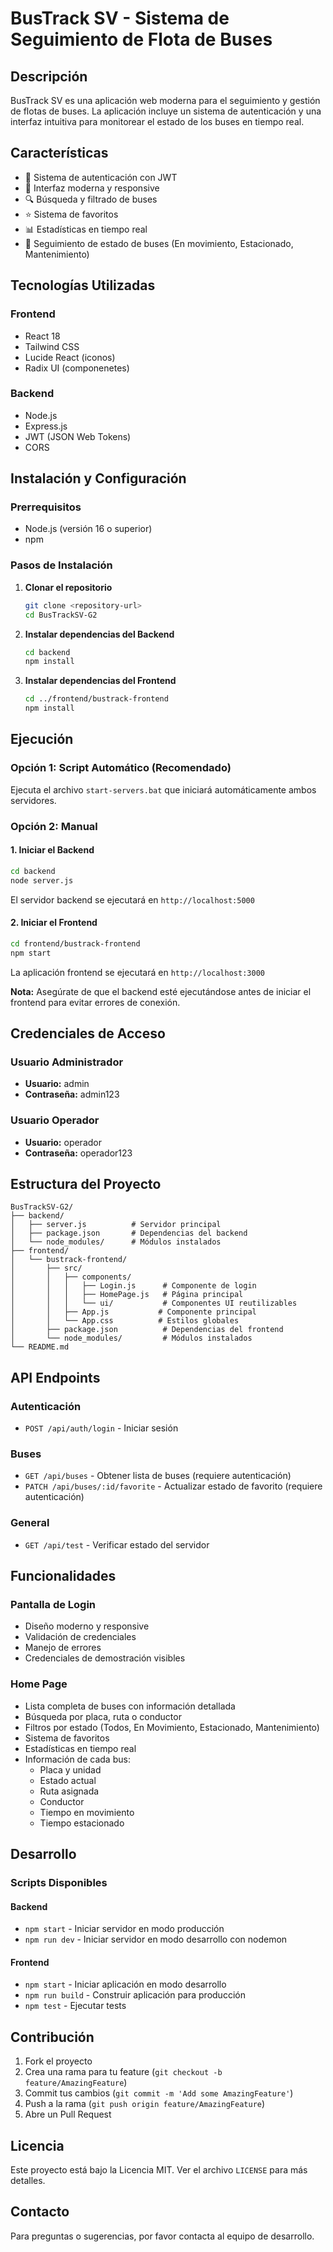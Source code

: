 # BusTrack SV - Sistema de Seguimiento de Flota de Buses

## Descripción
BusTrack SV es una aplicación web moderna para el seguimiento y gestión de flotas de buses. La aplicación incluye un sistema de autenticación y una interfaz intuitiva para monitorear el estado de los buses en tiempo real.

## Características
- 🔐 Sistema de autenticación con JWT
- 📱 Interfaz moderna y responsive
- 🔍 Búsqueda y filtrado de buses
- ⭐ Sistema de favoritos
- 📊 Estadísticas en tiempo real
- 🚌 Seguimiento de estado de buses (En movimiento, Estacionado, Mantenimiento)

## Tecnologías Utilizadas

### Frontend
- React 18
- Tailwind CSS
- Lucide React (iconos)
- Radix UI (componenetes)

### Backend
- Node.js
- Express.js
- JWT (JSON Web Tokens)
- CORS

## Instalación y Configuración

### Prerrequisitos
- Node.js (versión 16 o superior)
- npm

### Pasos de Instalación

1. **Clonar el repositorio**
   ```bash
   git clone <repository-url>
   cd BusTrackSV-G2
   ```

2. **Instalar dependencias del Backend**
   ```bash
   cd backend
   npm install
   ```

3. **Instalar dependencias del Frontend**
   ```bash
   cd ../frontend/bustrack-frontend
   npm install
   ```

## Ejecución

### Opción 1: Script Automático (Recomendado)
Ejecuta el archivo `start-servers.bat` que iniciará automáticamente ambos servidores.

### Opción 2: Manual

#### 1. Iniciar el Backend
```bash
cd backend
node server.js
```
El servidor backend se ejecutará en `http://localhost:5000`

#### 2. Iniciar el Frontend
```bash
cd frontend/bustrack-frontend
npm start
```
La aplicación frontend se ejecutará en `http://localhost:3000`

**Nota:** Asegúrate de que el backend esté ejecutándose antes de iniciar el frontend para evitar errores de conexión.

## Credenciales de Acceso

### Usuario Administrador
- **Usuario:** admin
- **Contraseña:** admin123

### Usuario Operador
- **Usuario:** operador
- **Contraseña:** operador123

## Estructura del Proyecto

```
BusTrackSV-G2/
├── backend/
│   ├── server.js          # Servidor principal
│   ├── package.json       # Dependencias del backend
│   └── node_modules/      # Módulos instalados
├── frontend/
│   └── bustrack-frontend/
│       ├── src/
│       │   ├── components/
│       │   │   ├── Login.js      # Componente de login
│       │   │   ├── HomePage.js   # Página principal
│       │   │   └── ui/           # Componentes UI reutilizables
│       │   ├── App.js           # Componente principal
│       │   └── App.css          # Estilos globales
│       ├── package.json          # Dependencias del frontend
│       └── node_modules/         # Módulos instalados
└── README.md
```

## API Endpoints

### Autenticación
- `POST /api/auth/login` - Iniciar sesión

### Buses
- `GET /api/buses` - Obtener lista de buses (requiere autenticación)
- `PATCH /api/buses/:id/favorite` - Actualizar estado de favorito (requiere autenticación)

### General
- `GET /api/test` - Verificar estado del servidor

## Funcionalidades

### Pantalla de Login
- Diseño moderno y responsive
- Validación de credenciales
- Manejo de errores
- Credenciales de demostración visibles

### Home Page
- Lista completa de buses con información detallada
- Búsqueda por placa, ruta o conductor
- Filtros por estado (Todos, En Movimiento, Estacionado, Mantenimiento)
- Sistema de favoritos
- Estadísticas en tiempo real
- Información de cada bus:
  - Placa y unidad
  - Estado actual
  - Ruta asignada
  - Conductor
  - Tiempo en movimiento
  - Tiempo estacionado

## Desarrollo

### Scripts Disponibles

#### Backend
- `npm start` - Iniciar servidor en modo producción
- `npm run dev` - Iniciar servidor en modo desarrollo con nodemon

#### Frontend
- `npm start` - Iniciar aplicación en modo desarrollo
- `npm run build` - Construir aplicación para producción
- `npm test` - Ejecutar tests

## Contribución

1. Fork el proyecto
2. Crea una rama para tu feature (`git checkout -b feature/AmazingFeature`)
3. Commit tus cambios (`git commit -m 'Add some AmazingFeature'`)
4. Push a la rama (`git push origin feature/AmazingFeature`)
5. Abre un Pull Request

## Licencia

Este proyecto está bajo la Licencia MIT. Ver el archivo `LICENSE` para más detalles.

## Contacto

Para preguntas o sugerencias, por favor contacta al equipo de desarrollo.